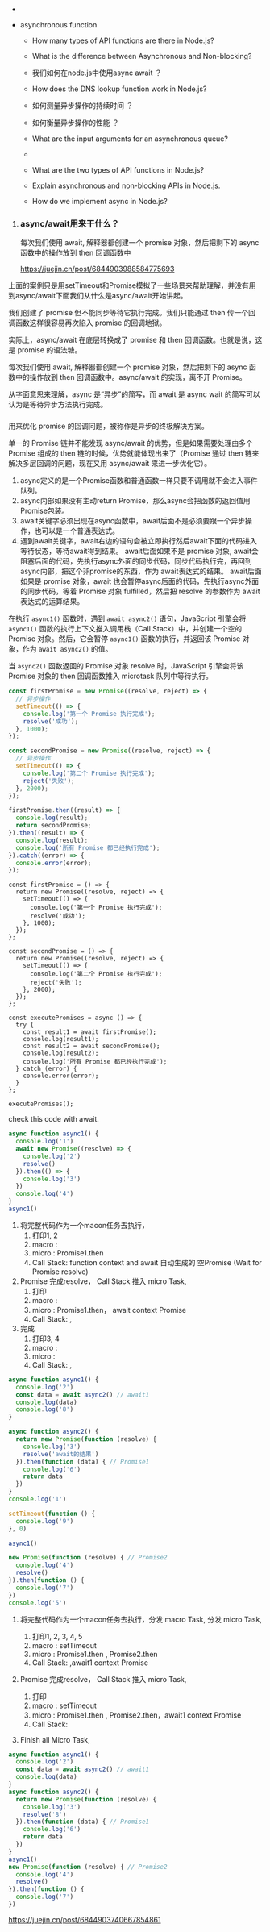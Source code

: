 - 
- asynchronous function


  - How many types of API functions are there in Node.js?

  - What is the difference between Asynchronous and Non-blocking?

  - 我们如何在node.js中使用async await ？

  - How does the DNS lookup function work in Node.js?

  - 如何测量异步操作的持续时间 ？

  - 如何衡量异步操作的性能 ？ 

  - What are the input arguments for an asynchronous queue?

  - 

  - What are the two types of API functions in Node.js?

  - Explain asynchronous and non-blocking APIs in Node.js.

  - How do we implement async in Node.js?



1. ### async/await用来干什么？

   

   

   每次我们使用 await, 解释器都创建一个 promise 对象，然后把剩下的 async 函数中的操作放到 then 回调函数中

   

   

   

   https://juejin.cn/post/6844903988584775693

上面的案例只是用setTimeout和Promise模拟了一些场景来帮助理解，并没有用到async/await下面我们从什么是async/await开始讲起。

我们创建了 promise 但不能同步等待它执行完成。我们只能通过 then 传一个回调函数这样很容易再次陷入 promise 的回调地狱。

实际上，async/await 在底层转换成了 promise 和 then 回调函数。也就是说，这是 promise 的语法糖。

每次我们使用 await, 解释器都创建一个 promise 对象，然后把剩下的 async 函数中的操作放到 then 回调函数中。async/await 的实现，离不开 Promise。

从字面意思来理解，async 是“异步”的简写，而 await 是 async wait 的简写可以认为是等待异步方法执行完成。

### 

用来优化 promise 的回调问题，被称作是异步的终极解决方案。



单一的 Promise 链并不能发现 async/await 的优势，但是如果需要处理由多个 Promise 组成的 then 链的时候，优势就能体现出来了（Promise 通过 then 链来解决多层回调的问题，现在又用 async/await 来进一步优化它）。

1. async定义的是一个Promise函数和普通函数一样只要不调用就不会进入事件队列。
2. async内部如果没有主动return Promise，那么async会把函数的返回值用Promise包装。
3. await关键字必须出现在async函数中，await后面不是必须要跟一个异步操作，也可以是一个普通表达式。
4. 遇到await关键字，await右边的语句会被立即执行然后await下面的代码进入等待状态，等待await得到结果。 await后面如果不是 promise 对象, await会阻塞后面的代码，先执行async外面的同步代码，同步代码执行完，再回到async内部，把这个非promise的东西，作为 await表达式的结果。 await后面如果是 promise 对象，await 也会暂停async后面的代码，先执行async外面的同步代码，等着 Promise 对象 fulfilled，然后把 resolve 的参数作为 await 表达式的运算结果。



在执行 `async1()` 函数时，遇到 `await async2()` 语句，JavaScript 引擎会将 `async1()` 函数的执行上下文推入调用栈（Call Stack）中，并创建一个空的 Promise 对象。然后，它会暂停 `async1()` 函数的执行，并返回该 Promise 对象，作为 `await async2()` 的值。

当 `async2()` 函数返回的 Promise 对象 resolve 时，JavaScript 引擎会将该 Promise 对象的 then 回调函数推入 microtask 队列中等待执行。

```javascript
const firstPromise = new Promise((resolve, reject) => {
  // 异步操作
  setTimeout(() => {
    console.log('第一个 Promise 执行完成');
    resolve('成功');
  }, 1000);
});

const secondPromise = new Promise((resolve, reject) => {
  // 异步操作
  setTimeout(() => {
    console.log('第二个 Promise 执行完成');
    reject('失败');
  }, 2000);
});

firstPromise.then((result) => {
  console.log(result);
  return secondPromise;
}).then((result) => {
  console.log(result);
  console.log('所有 Promise 都已经执行完成');
}).catch((error) => {
  console.error(error);
});
```



```
const firstPromise = () => {
  return new Promise((resolve, reject) => {
    setTimeout(() => {
      console.log('第一个 Promise 执行完成');
      resolve('成功');
    }, 1000);
  });
};

const secondPromise = () => {
  return new Promise((resolve, reject) => {
    setTimeout(() => {
      console.log('第二个 Promise 执行完成');
      reject('失败');
    }, 2000);
  });
};

const executePromises = async () => {
  try {
    const result1 = await firstPromise();
    console.log(result1);
    const result2 = await secondPromise();
    console.log(result2);
    console.log('所有 Promise 都已经执行完成');
  } catch (error) {
    console.error(error);
  }
};

executePromises();
```





check this code with await.

```javascript
async function async1() {
  console.log('1')
  await new Promise((resolve) => {
    console.log('2')
    resolve()
  }).then(() => {
    console.log('3')
  })
  console.log('4')
}
async1()
```



1. 将完整代码作为一个macon任务去执行，
   1. 打印1, 2
   2. macro : 
   3. micro : Promise1.then
   4. Call Stack: function context and await 自动生成的 空Promise (Wait for Promise resolve)
2. Promise 完成resolve， Call Stack 推入 micro Task,  
   1. 打印
   2. macro : 
   3. micro : Promise1.then， await  context Promise 
   4. Call Stack: ,
3. 完成
   1. 打印3, 4
   2. macro : 
   3. micro : 
   4. Call Stack: ,



```javascript
async function async1() {
  console.log('2')
  const data = await async2() // await1
  console.log(data)
  console.log('8')
}

async function async2() {
  return new Promise(function (resolve) {
    console.log('3')
    resolve('await的结果')
  }).then(function (data) { // Promise1
    console.log('6')
    return data
  })
}
console.log('1')

setTimeout(function () {
  console.log('9')
}, 0)

async1()

new Promise(function (resolve) { // Promise2
  console.log('4')
  resolve()
}).then(function () {
  console.log('7')
})
console.log('5')
```



1. 将完整代码作为一个macon任务去执行，分发 macro Task,  分发 micro Task,  

   1. 打印1, 2, 3, 4, 5
   2. macro :  setTimeout
   3. micro : Promise1.then ,  Promise2.then
   4. Call Stack: ,await1 context Promise

2. Promise 完成resolve， Call Stack 推入 micro Task,

   1. 打印
   2. macro :  setTimeout
   3. micro : Promise1.then ,  Promise2.then，await1 context Promise
   4. Call Stack: 

3. Finish all Micro Task,

    

   







```javascript
async function async1() {
  console.log('2')
  const data = await async2() // await1
  console.log(data)
}
async function async2() {
  return new Promise(function (resolve) {
    console.log('3')
    resolve('8')
  }).then(function (data) { // Promise1
    console.log('6')
    return data
  })
}
async1()
new Promise(function (resolve) { // Promise2
  console.log('4')
  resolve()
}).then(function () {
  console.log('7')
})
```

https://juejin.cn/post/6844903740667854861